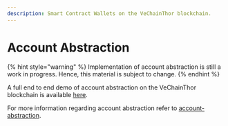 ```yaml
---
description: Smart Contract Wallets on the VeChainThor blockchain.
---
```


# Account Abstraction

{% hint style="warning" %}
Implementation of account abstraction is still a work in progress. Hence, this material is subject to change.
{% endhint %}

A full end to end demo of account abstraction on the VeChainThor blockchain is available [here](https://github.com/vechain/account-abstraction-demo).

For more information regarding account abstraction refer to [account-abstraction](../core-concepts/account-abstraction/README.md "mention").
